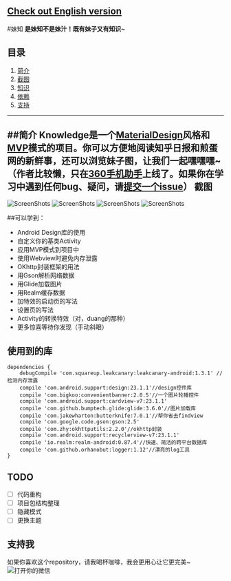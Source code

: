 [Check out English version](README_en.md)
--

#妹知
**是妹知不是妹汁！既有妹子又有知识~**

## 目录
1. [简介](#简介)
1. [截图](#截图)
1. [知识](#可以学到)
1. [依赖](#使用到的库)
1. [支持](#支持我)

---

##简介
Knowledge是一个[MaterialDesign](http://www.google.com/design/spec/material-design/)风格和[MVP](http://www.jcodecraeer.com/a/anzhuokaifa/androidkaifa/2015/0202/2397.html)模式的项目。你可以方便地阅读知乎日报和煎蛋网的新鲜事，还可以浏览妹子图，让我们一起嘿嘿嘿~（作者比较懒，只在[360手机助手](http://openbox.mobilem.360.cn/index/d/sid/3220990)上线了。如果你在学习中遇到任何bug、疑问，请[提交一个issue](https://github.com/DanteAndroid/Knowledge/issues/new)）
截图
---
![ScreenShots](screenshots/girl.jpg)
![ScreenShots](screenshots/main.jpg)
![ScreenShots](screenshots/detail.jpg)
![ScreenShots](screenshots/menu.jpg)

##可以学到：
- Android Design库的使用
- 自定义你的基类Activity
- 应用MVP模式到项目中
- 使用Webview时避免内存泄露
- OKhttp封装框架的用法
- 用Gson解析网络数据
- 用Glide加载图片
- 用Realm缓存数据
- 加特效的启动页的写法
- 设置页的写法
- Activity的转换特效（对，duang的那种）
- 更多惊喜等待你发现（手动斜眼）

## 使用到的库
    dependencies {
        debugCompile 'com.squareup.leakcanary:leakcanary-android:1.3.1' //检测内存泄露
        compile 'com.android.support:design:23.1.1'//design控件库
        compile 'com.bigkoo:convenientbanner:2.0.5'//一个图片轮播控件
        compile 'com.android.support:cardview-v7:23.1.1'
        compile 'com.github.bumptech.glide:glide:3.6.0'//图片加载库
        compile 'com.jakewharton:butterknife:7.0.1'//帮你省去findview
        compile 'com.google.code.gson:gson:2.5'
        compile 'com.zhy:okhttputils:2.2.0'//okhttp封装
        compile 'com.android.support:recyclerview-v7:23.1.1'
        compile 'io.realm:realm-android:0.87.4'//快速、简洁的跨平台数据库
        compile 'com.github.orhanobut:logger:1.12'//漂亮的log工具
    }

## TODO
- [ ] 代码重构
- [ ] 项目包结构整理
- [ ] 隐藏模式
- [ ] 更换主题

## 支持我
如果你喜欢这个repository，请我喝杯咖啡，我会更用心让它更完美~
![打开你的微信](get_me_a_drink.jpg)
